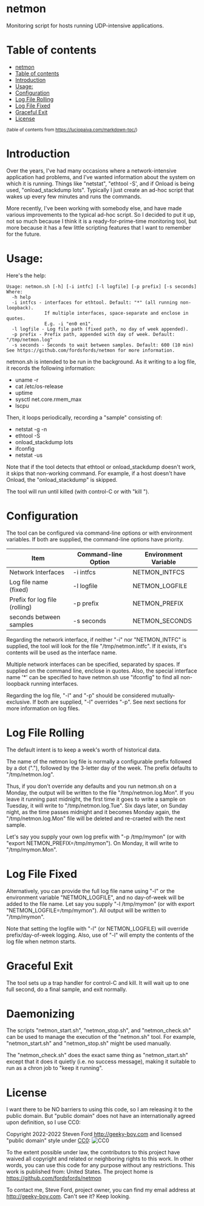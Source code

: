 # netmon

Monitoring script for hosts running UDP-intensive applications.

# Table of contents
- [netmon](#netmon)
- [Table of contents](#table-of-contents)
- [Introduction](#introduction)
- [Usage:](#usage)
- [Configuration](#configuration)
- [Log File Rolling](#log-file-rolling)
- [Log File Fixed](#log-file-fixed)
- [Graceful Exit](#graceful-exit)
- [License](#license)

<sup>(table of contents from https://luciopaiva.com/markdown-toc/)</sup>

# Introduction

Over the years, I've had many occasions where a network-intensive application
had problems, and I've wanted information about the system on which it
is running. Things like "netstat", "ethtool -S', and if Onload is being used,
"onload_stackdump lots". Typically I just create an ad-hoc script that wakes
up every few minutes and runs the commands.

More recently, I've been working with somebody else, and have made various
improvements to the typical ad-hoc script. So I decided to put it up,
not so much because I think it is a ready-for-prime-time monitoring tool,
but more because it has a few little scripting features that I want to
remember for the future.

# Usage:

Here's the help:
````
Usage: netmon.sh [-h] [-i intfc] [-l logfile] [-p prefix] [-s seconds]
Where:
  -h help
  -i intfcs - interfaces for ethtool. Default: "*" (all running non-loopback).
              If multiple interfaces, space-separate and enclose in quotes.
              E.g. -i "en0 en1".
  -l logfile - Log file path (fixed path, no day of week appended).
  -p prefix - Prefix path, appended with day of week. Default: "/tmp/netmon.log"
  -s seconds - Seconds to wait between samples. Default: 600 (10 min)
See https://github.com/fordsfords/netmon for more information.
````

netmon.sh is intended to be run in the background.
As it writing to a log file, it records the following information:
* uname -r
* cat /etc/os-release
* uptime
* sysctl net.core.rmem_max
* lscpu

Then, it loops periodically, recording a "sample" consisting of:
* netstat -g -n
* ethtool -S <interface>
* onload_stackdump lots
* ifconfig
* netstat -us

Note that if the tool detects that ethtool or onload_stackdump
doesn't work, it skips that non-working command. For example,
if a host doesn't have Onload, the "onload_stackdump" is
skipped.

The tool will run until killed (with control-C or with "kill <pid>").


# Configuration

The tool can be configured via command-line options
or with environment variables.
If both are supplied, the command-line options have priority.

Item | Command-line Option | Environment Variable
---- | ------------------- | --------------------
Network Interfaces | -i intfcs | NETMON_INTFCS
Log file name (fixed) | -l logfile | NETMON_LOGFILE
Prefix for log file (rolling) | -p prefix | NETMON_PREFIX
seconds between samples | -s seconds | NETMON_SECONDS

Regarding the network interface, if neither
"-i" nor "NETMON_INTFC" is supplied, the tool will look
for the file "/tmp/netmon.intfc". If it exists, it's
contents will be used as the interface name.

Multiple network interfaces can be specified,
separated by spaces.
If supplied on the command line,
enclose in quotes.
Also, the special interface name '*'
can be specified to have netmon.sh
use "ifconfig" to find all non-loopback
running interfaces.

Regarding the log file, "-l" and "-p"
should be considered mutually-exclusive.
If both are supplied, "-l" overrides "-p".
See next sections for more information on log files.


# Log File Rolling

The default intent is to keep a week's worth of historical data.

The name of the netmon log file is normally a configurable
prefix followed by a dot ("."), followed by the 3-letter day of the
week. The prefix defaults to "/tmp/netmon.log".

Thus, if you don't override any defaults and you run
netmon.sh on a Monday, the output will be written to the file
"/tmp/netmon.log.Mon". If you leave it running past midnight,
the first time it goes to write a sample on Tuesday, it will write
to "/tmp/netmon.log.Tue". Six days later, on Sunday night,
as the time passes midnight and it becomes Monday again, the
"/tmp/netmon.log.Mon" file will be deleted and re-craeted with
the next sample.

Let's say you supply your own log prefix with "-p /tmp/mymon"
(or with "export NETMON_PREFIX=/tmp/mymon").
On Monday, it will write to "/tmp/mymon.Mon".


# Log File Fixed

Alternatively, you can provide the full log file name using
"-l" or the environment variable "NETMON_LOGFILE", and no
day-of-week will be added to the file name.
Let say you supply "-l /tmp/mymon" (or with
export "NETMON_LOGFILE=/tmp/mymon").
All output will be written to "/tmp/mymon".

Note that setting the logfile with "-l" (or NETMON_LOGFILE)
will override prefix/day-of-week logging.
Also, use of "-l" will empty the contents of
the log file when netmon starts.


# Graceful Exit

The tool sets up a trap handler for control-C and kill.
It will wait up to one full second, do a final sample,
and exit normally.


# Daemonizing

The scripts "netmon_start.sh", "netmon_stop.sh", and "netmon_check.sh" can
be used to manage the execution of the "netmon.sh" tool.
For example, "netmon_start.sh" and "netmon_stop.sh" might be used manually.

The "netmon_check.sh" does the exact same thing as "netmon_start.sh"
except that it does it quietly (i.e. no success message), making it
suitable to run as a chron job to "keep it running".



# License

I want there to be NO barriers to using this code,
so I am releasing it to the public domain.
But "public domain" does not have an internationally agreed upon definition,
so I use CC0:

Copyright 2022-2022 Steven Ford http://geeky-boy.com and licensed
"public domain" style under
[CC0](http://creativecommons.org/publicdomain/zero/1.0/):
![CC0](https://licensebuttons.net/p/zero/1.0/88x31.png "CC0")

To the extent possible under law, the contributors to this project have
waived all copyright and related or neighboring rights to this work.
In other words, you can use this code for any purpose without any
restrictions.  This work is published from: United States.  The project home
is https://github.com/fordsfords/netmon

To contact me, Steve Ford, project owner, you can find my email address
at http://geeky-boy.com.  Can't see it?  Keep looking.
